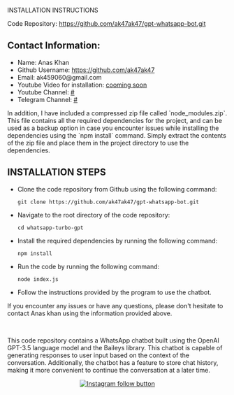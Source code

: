 INSTALLATION INSTRUCTIONS
	<p>Code Repository: <a href="https://github.com/ak47ak47/gpt-whatsapp-bot.git">https://github.com/ak47ak47/gpt-whatsapp-bot.git</a></p>
  <h2>Contact Information:</h2>
<ul>
	<li>Name: Anas Khan</li>
	<li>Github Username: <a href="https://github.com/ak47ak47">https://github.com/ak47ak47</a></li>
	<li>Email: ak459060@gmail.com</li>
	<li>Youtube Video for installation: <a href="#">cooming soon</a></li>
	<li>Youtube Channel: <a href="#">#</a></li>
	<li>Telegram Channel: <a href="#">#</a></li>
</ul>

<p>In addition, I have included a compressed zip file called `node_modules.zip`. This file contains all the required dependencies for the project, and can be used as a backup option in case you encounter issues while installing the dependencies using the `npm install` command. Simply extract the contents of the zip file and place them in the project directory to use the dependencies.</p>

<h2>INSTALLATION STEPS</h2>
<div>
  <ul>
    <li>
      <p>Clone the code repository from Github using the following command:</p>
      <pre><code>git clone https://github.com/ak47ak47/gpt-whatsapp-bot.git</code></pre>
    </li>
    <li>
      <p>Navigate to the root directory of the code repository:</p>
      <pre><code>cd whatsapp-turbo-gpt</code></pre>
    </li>
    <li>
      <p>Install the required dependencies by running the following command:</p>
      <pre><code>npm install</code></pre>
    </li>
    <li>
      <p>Run the code by running the following command:</p>
      <pre><code>node index.js</code></pre>
    </li>
    <li>
      <p>Follow the instructions provided by the program to use the chatbot.</p>
    </li>
  </ul>
</div>

<p>If you encounter any issues or have any questions, please don't hesitate to contact Anas khan using the information provided above.</p>
<br>
<p>This code repository contains a WhatsApp chatbot built using the OpenAI GPT-3.5 language model and the Baileys library. This chatbot is capable of generating responses to user input based on the context of the conversation. Additionally, the chatbot has a feature to store chat history, making it more convenient to continue the conversation at a later time.</p>

<div align="center">
  <a href="https://www.instagram.com/coodexl/">
    <img src="https://img.shields.io/badge/Follow%20%40coodexl-Follow%20on%20Instagram-833AB4?logo=instagram&style=for-the-badge" alt="Instagram follow button">
  </a>
</div>
